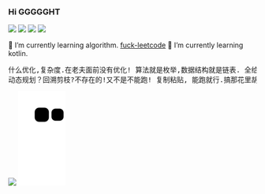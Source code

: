 ### Hi GGGGGHT

![](https://img.shields.io/badge/Use-C/Rust/JAVA-0076ab?style=flat&logo=C&logoColor=ffffff)
![](https://img.shields.io/badge/Learn-JAVA-blueviolet?style=flat&logo=Visual%20Studio%20Code&logoColor=ffffff)
![](https://img.shields.io/badge/OS-Linux-orange?style=flat&logo=Linux&logoColor=ffffff)
![](https://img.shields.io/badge/Read-Redis-9cf?style=flat&logo=redis&logoColor=ffffff)

<!-- <details>
<summary>📈 My GitHub Stats</summary>

<p align="center"> <img src="https://github-readme-stats.vercel.app/api?username=ggggght&show_icons=true&theme=gotham" alt="flightfish" />

</details> -->
<!--
**GGGGGHT/GGGGGHT** is a ✨ _special_ ✨ repository because its `README.md` (this file) appears on your GitHub profile.

Here are some ideas to get you started:

- 🔭 I’m currently working on ...
- 🌱 I’m currently learning ...
- 👯 I’m looking to collaborate on ...
- 🤔 I’m looking for help with ...
- 💬 Ask me about ...
- 📫 How to reach me: ...
- 😄 Pronouns: ...
- ⚡ Fun fact: ...
-->
🌱 I’m currently learning algorithm. [fuck-leetcode](https://leetcode-cn.com/u/fei-xiang-de-qi-e-9/)
🌱 I’m currently learning kotlin.
<pre>
什么优化,复杂度.在老夫面前没有优化! 算法就是枚举,数据结构就是链表. 全给它串起来,存取就遍历O(n^2),O(n^3),O(2^n).
动态规划？回溯剪枝?不存在的!又不是不能跑! 复制粘贴, 能跑就行.搞那花里胡哨的干啥!
</pre>
 
![](https://github-readme-stats.vercel.app/api?username=GGGGGHT&show_icons=true)
![Snake animation](https://github.com/GGGGGHT/GGGGGHT/blob/output/github-contribution-grid-snake.svg)
